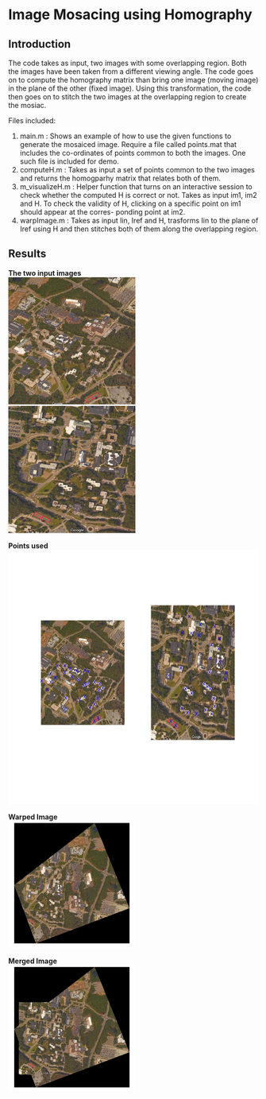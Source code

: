 # **Image Mosacing using Homography**

## **Introduction**
The code takes as input, two images with some overlapping region. Both the images have been taken from a different viewing
angle. The code goes on to compute the homography matrix than bring one image (moving image) in the plane of the other (fixed
image). Using this transformation, the code then goes on to stitch the two images at the overlapping region to create the
mosiac.

Files included:
1. main.m : Shows an example of how to use the given functions to generate the mosaiced image. Require a file called points.mat
  that includes the co-ordinates of points common to both the images. One such file is included for demo.
2. computeH.m : Takes as input a set of points common to the two images and returns the homogparhy matrix that relates both of 
  them.
3. m_visualizeH.m : Helper function that turns on an interactive session to check whether the computed H is correct or not.
  Takes as input im1, im2 and H. To check the validity of H, clicking on a specific point on im1 should appear at the corres-
  ponding point at im2.
4. warpImage.m : Takes as input Iin, Iref and H, trasforms Iin to the plane of Iref using H and then stitches both of them
  along the overlapping region.

## **Results**

**The two input images** <br/>
<img src="https://github.com/pratik18v/Image-Mosaicing/blob/master/sbu1.jpg" height="256" width="256"> <img src="https://github.com/pratik18v/Image-Mosaicing/blob/master/sbu2.jpg" height="256" width="256">

**Points used** <br/>
<img src="https://github.com/pratik18v/Image-Mosaicing/blob/master/points_used.jpg" height="512" width="512">

**Warped Image** <br/>
<img src="https://github.com/pratik18v/Image-Mosaicing/blob/master/sbu1_warped.jpg" height="256" width="256">

**Merged Image** <br/>
<img src="https://github.com/pratik18v/Image-Mosaicing/blob/master/sbu_merged.jpg" height="256" width="256">
